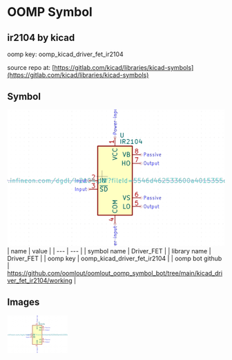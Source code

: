 # OOMP Symbol  
## ir2104  by kicad  
  
oomp key: oomp_kicad_driver_fet_ir2104  
  
source repo at: [https://gitlab.com/kicad/libraries/kicad-symbols](https://gitlab.com/kicad/libraries/kicad-symbols)  
## Symbol  
  
[![working.png](working_600.png)](working.png)  
| name | value | 
| --- | --- | 
| symbol name | Driver_FET | 
| library name | Driver_FET | 
| oomp key | oomp_kicad_driver_fet_ir2104 | 
| oomp bot github | https://github.com/oomlout/oomlout_oomp_symbol_bot/tree/main/kicad_driver_fet_ir2104/working | 
## Images  
  
[![working.png](working_140.png)](working.png)  
